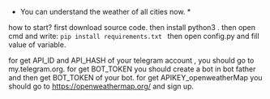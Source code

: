 * You can understand the weather of all cities now. *

how to start?
first download source code. then install python3 . then open cmd and write:
`pip install requirements.txt `
then open config.py and fill value of variable.

for get API_ID and API_HASH of your telegram account , you should go to my.telegram.org.
for get BOT_TOKEN you should create a bot in bot father and then get BOT_TOKEN of your bot.
for get APIKEY_openweatherMap you should go to https://openweathermap.org/ and sign up.
